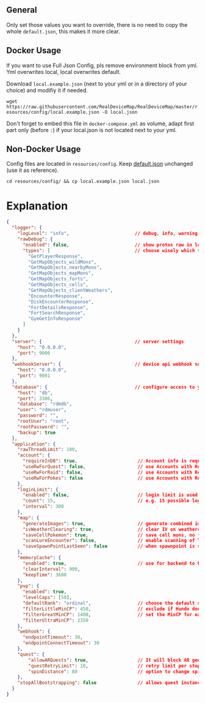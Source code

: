 ## General
Only set those values you want to override, there is no need to copy the whole `default.json`, this makes it more clear.

## Docker Usage
If you want to use Full Json Config, pls remove environment block from yml. Yml overwrites local, local overwrites default.

Download `local.example.json` (next to your yml or in a directory of your choice) and modifiy it if needed.

`wget https://raw.githubusercontent.com/RealDeviceMap/RealDeviceMap/master/resources/config/local.example.json -O local.json`

Don't forget to embed this file in `docker-compose.yml` as volume, adapt first part only (before `:`) if your local.json is not located next to your yml.

## Non-Docker Usage
Config files are located in `resources/config`. Keep [default.json](../blob/master/resources/config/default.json) unchanged (use it as reference).

`cd resources/config/ && cp local.example.json local.json`

# Explanation

```json
{
  "logger": {
    "logLevel": "info",                        // debug, info, warning -> possible values for logger level
    "rawDebug": {
      "enabled": false,                        // show protos raw in logs, only visible on log level debug
      "types": [                               // choose wisely which type of protos raw you want to log -> huge amount of data
        "GetPlayerResponse",
        "GetMapObjects_wildMons",
        "GetMapObjects_nearbyMons",
        "GetMapObjects_mapMons",
        "GetMapObjects_forts",
        "GetMapObjects_cells",
        "GetMapObjects_clientWeathers",
        "EncounterResponse",
        "DiskEncounterResponse",
        "FortDetailsResponse",
        "FortSearchResponse",
        "GymGetInfoResponse"
      ]
    }
  },
  "server": {                                  // server settings
    "host": "0.0.0.0",
    "port": 9000
  },
  "webhookServer": {                           // device api webhook settings
    "host": "0.0.0.0",
    "port": 9001
  },
  "database": {                                // configure access to your DB, depends on your usage (with or without Docker)
    "host": "db",
    "port": 3306,
    "database": "rdmdb",
    "user": "rdmuser",
    "password": "",
    "rootUser": "root",
    "rootPassword": "",
    "backup": true
  },
  "application": {
    "rawThreadLimit": 100,
    "account": {
      "requireInDB": true,                      // Account info is required to be stored in RDM - used for quest jobs 
      "useRwForQuest": false,                   // use Accounts with Red Warning for quest scanning
      "useRwForRaid": false,                    // use Accounts with Red Warning for raid circle scanning
      "useRwForPokes": false                    // use Accounts with Red Warning for pokemon scanning
    },
    "loginLimit": {
      "enabled": false,                         // login limit is used to prevent IP-Ban on devices 
      "count": 15,                              // e.g. 15 possible logins within a fixed timeframe of 300 seconds
      "interval": 300
    },
    "map": {
      "generateImages": true,                   // generate combined images/icons for pokestops/gyms for front-end
      "ivWeatherClearing": true,                // clear IV on weatherchange
      "saveCellPokemon": true,                  // save cell mons, no fix position, use s2 cell center coordinates
      "scanLureEncounter": false,               // enable scanning of lure mon
      "saveSpawnPointLastSeen": false           // when spawnpoint is seen update last_seen to monitor active points
    },
    "memoryCache": {
      "enabled": true,                          // use for backend to keep track of pokemon, pokestop, gym, etc. to prevent DB-Fetches
      "clearInterval": 900,
      "keepTime": 3600
    },
    "pvp": {
      "enabled": true,
      "levelCaps": [50],
      "defaultRank": "ordinal",                 // choose the default rank - wiki/8.-FAQ#pvp-settings
      "filterLittleMinCP": 450,                 // exclude if Hundo does not reach MinCP for levelCap
      "filterGreatMinCP": 1400,                 // set the MinCP for each league you want
      "filterUltraMinCP": 2350
    },
    "webhook": {
      "endpointTimeout": 30,
      "endpointConnectTimeout": 30
    },
    "quest": {
        "allowARQuests": true,                  // It will block AR geotargeting quest from being saved so it gets rescanned if set to false
        "questRetryLimit": 10,                  // retry limit per stop to retrieve quest data
        "spinDistance": 80                      // option to change spin distance for stops, if it ever changes again you can update it
    },
    "stopAllBootstrapping": false               // allows quest instances to skip their bootstrap and just scan the available pokestops from DB.
  }
}

```